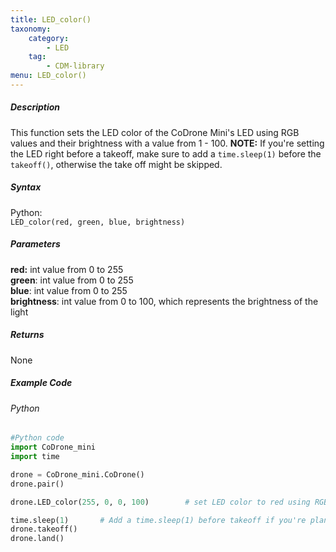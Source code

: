 ```yaml
---
title: LED_color()
taxonomy:
    category:
        - LED
    tag:
        - CDM-library
menu: LED_color()
---
```


##### Description

This function sets the LED color of the CoDrone Mini's LED using RGB values and their brightness with a value from 1 - 100. **NOTE:** If you're setting the LED right before a takeoff, make sure to add a ```time.sleep(1)``` before the ```takeoff()```, otherwise the take off might be skipped.

##### Syntax
Python:<br />
```LED_color(red, green, blue, brightness)```<br />


##### Parameters
**red:** int value from 0 to 255<br/>
**green**: int value from 0 to 255<br/>
**blue**: int value from 0 to 255<br/>
**brightness**: int value from 0 to 100, which represents the brightness of the light<br />


##### Returns

None

##### Example Code
###### Python
```python
#Python code
import CoDrone_mini
import time

drone = CoDrone_mini.CoDrone()
drone.pair()

drone.LED_color(255, 0, 0, 100)        # set LED color to red using RGB

time.sleep(1)		# Add a time.sleep(1) before takeoff if you're planning to set the LED cover before takeoff, otherwise the takeoff might get missed
drone.takeoff()
drone.land()
````